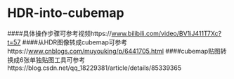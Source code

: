 # HDR-into-cubemap
####具体操作步骤可参考视频https://www.bilibili.com/video/BV1iJ411T7Xc?t=57
####从HDR图像转成cubemap可参考https://www.cnblogs.com/muyouking/p/6441705.html
####cubemap贴图转换成6张单独贴图工具可参考https://blog.csdn.net/qq_18229381/article/details/85339365
